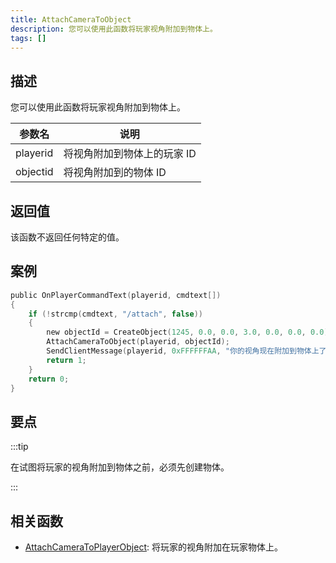 ```yaml
---
title: AttachCameraToObject
description: 您可以使用此函数将玩家视角附加到物体上。
tags: []
---
```


<VersionWarnCN version='SA-MP 0.3e' />

## 描述

您可以使用此函数将玩家视角附加到物体上。

| 参数名   | 说明                        |
| -------- | --------------------------- |
| playerid | 将视角附加到物体上的玩家 ID |
| objectid | 将视角附加到的物体 ID       |

## 返回值

该函数不返回任何特定的值。

## 案例

```c
public OnPlayerCommandText(playerid, cmdtext[])
{
    if (!strcmp(cmdtext, "/attach", false))
    {
        new objectId = CreateObject(1245, 0.0, 0.0, 3.0, 0.0, 0.0, 0.0);
        AttachCameraToObject(playerid, objectId);
        SendClientMessage(playerid, 0xFFFFFFAA, "你的视角现在附加到物体上了。");
        return 1;
    }
    return 0;
}
```

## 要点

:::tip

在试图将玩家的视角附加到物体之前，必须先创建物体。

:::

## 相关函数

- [AttachCameraToPlayerObject](AttachCameraToPlayerObject): 将玩家的视角附加在玩家物体上。
